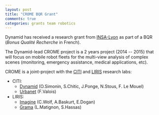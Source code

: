 ```yaml
---
layout: post
title: "CROME BQR Grant"
comments: true
categories: grants team robotics
---
```


Dynamid has received a research grant from [INSA-Lyon](http://www.insa-lyon.fr/) as part of a BQR (*Bonus Qualité Recherche* in French).

The Dynamid-lead CROME project is a 2 years project (2014 -- 2015) that will focus on mobile robot fleets for the multi-view analysis of complex scenes (monitoring, emergency assistance, medical applications, etc).

CROME is a joint-project with the [CITI](http://www.citi-lab.fr/) and [LIRIS](http://liris.cnrs.fr) research labs:

* CITI:
  * [Dynamid](http://dynamid.citi-lab.fr) (O.Simonin, S.Chitic, J.Ponge, N.Stous, F. Le Mouel)
  * [Urbanet](http://www.citi-lab.fr/team/urbanet/) (F.Valois)
* LIRIS:
  * [Imagine](http://liris.cnrs.fr/imagine/) (C.Wolf, A.Baskurt, E.Dogan)
  * [Grama](http://liris.cnrs.fr/equipes?id=65) (L.Matignon, S.Hassas)

